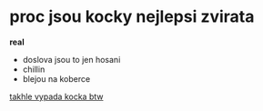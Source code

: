 # proc jsou kocky nejlepsi zvirata
**real**

- doslova jsou to jen hosani
- chillin
- blejou na koberce

[takhle vypada kocka btw](https://stock.adobe.com/cz/search?k=cat)
